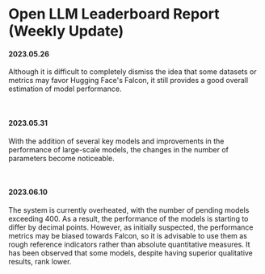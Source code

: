 # Open LLM Leaderboard Report (Weekly Update)

#### 2023.05.26
Although it is difficult to completely dismiss the idea that some datasets or metrics may favor Hugging Face's Falcon, it still provides a good overall estimation of model performance.

<br>

#### 2023.05.31
With the addition of several key models and improvements in the performance of large-scale models, the changes in the number of parameters become noticeable.

<br>

#### 2023.06.10
The system is currently overheated, with the number of pending models exceeding 400. As a result, the performance of the models is starting to differ by decimal points. However, as initially suspected, the performance metrics may be biased towards Falcon, so it is advisable to use them as rough reference indicators rather than absolute quantitative measures. It has been observed that some models, despite having superior qualitative results, rank lower.
